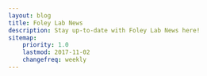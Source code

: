 ```yaml
---
layout: blog
title: Foley Lab News
description: Stay up-to-date with Foley Lab News here! 
sitemap:
    priority: 1.0
    lastmod: 2017-11-02
    changefreq: weekly
---
```

